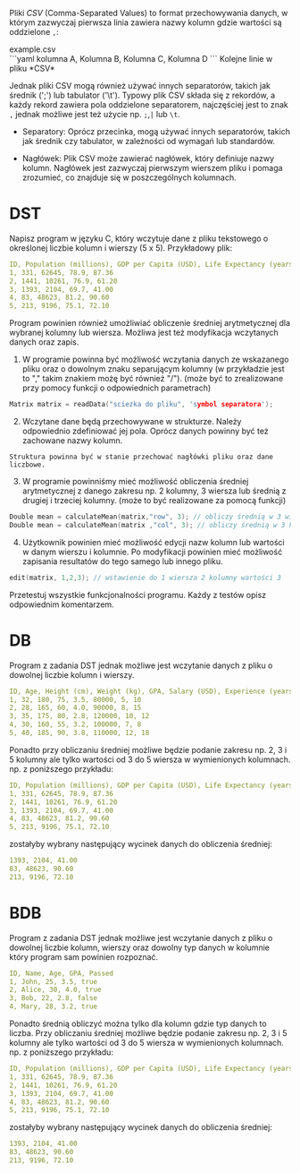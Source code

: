 Pliki *CSV* (Comma-Separated Values) to format przechowywania danych, w którym zazwyczaj pierwsza linia zawiera nazwy kolumn gdzie wartości są oddzielone `,`:

<div class="codeblock-label">example.csv</div>
```yaml
kolumna A, Kolumna B, Kolumna C, Kolumna D
```
Kolejne linie w pliku *CSV* 

 Jednak pliki CSV mogą również używać innych separatorów, takich jak średnik (';') lub tabulator ('\t'). Typowy plik CSV składa się z rekordów, a każdy rekord zawiera pola oddzielone separatorem, najczęściej jest to znak `,` jednak możliwe jest też użycie np. `;`,`|` lub `\t`.

- Separatory: Oprócz przecinka, mogą używać innych separatorów, takich jak średnik czy tabulator, w zależności od wymagań lub standardów.

- Nagłówek: Plik CSV może zawierać nagłówek, który definiuje nazwy kolumn. Nagłówek jest zazwyczaj pierwszym wierszem pliku i pomaga zrozumieć, co znajduje się w poszczególnych kolumnach.

# DST

Napisz program w języku C, który wczytuje dane z pliku tekstowego o określonej liczbie kolumn i wierszy (5 x 5). Przykładowy plik:

```yaml
ID, Population (millions), GDP per Capita (USD), Life Expectancy (years), Internet Users (%)
1, 331, 62645, 78.9, 87.36
2, 1441, 10261, 76.9, 61.20
3, 1393, 2104, 69.7, 41.00
4, 83, 48623, 81.2, 90.60
5, 213, 9196, 75.1, 72.10
```

Program powinien również umożliwiać obliczenie średniej arytmetycznej dla wybranej kolumny lub wiersza. Możliwa jest też modyfikacja wczytanych danych oraz zapis.

1. W programie powinna być możliwość wczytania danych ze wskazanego pliku oraz o dowolnym znaku separującym kolumny (w przykładzie jest to "," takim znakiem możę być również "/"). (może być to zrealizowane przy pomocy funkcji o odpowiednich parametrach)

```c
Matrix matrix = readData("sciezka do pliku", 'symbol separatora');
```

2. Wczytane dane będą przechowywane w strukturze. Należy odpowiednio zdefiniować jej pola. Oprócz danych powinny być też zachowane nazwy kolumn.

```
Struktura powinna być w stanie przechować nagłówki pliku oraz dane liczbowe.
```

3. W programie powinniśmy mieć możliwość obliczenia średniej arytmetycznej z danego zakresu np. 2 kolumny, 3 wiersza lub średnią z drugiej i trzeciej kolumny. (może to być realizowane za pomocą funkcji)

```c
Double mean = calculateMean(matrix,"row", 3); // obliczy średnią w 3 wierszu
Double mean = calculateMean(matrix ,"col", 3); // obliczy średnią w 3 kolumnie
```

4. Użytkownik powinien mieć możliwość edycji nazw kolumn lub wartości w danym wierszu i kolumnie. Po modyfikacji powinien mieć możliwość zapisania resultatów do tego samego lub innego pliku.

```c
edit(matrix, 1,2,3); // wstawienie do 1 wiersza 2 kolumny wartości 3
```

Przetestuj wszystkie funkcjonalności programu. Każdy z testów opisz odpowiednim komentarzem.

# DB

Program z zadania DST jednak możliwe jest wczytanie danych z pliku o dowolnej liczbie kolumn i wierszy.

```yaml
ID, Age, Height (cm), Weight (kg), GPA, Salary (USD), Experience (years), Bonus (%)
1, 32, 180, 75, 3.5, 80000, 5, 10
2, 28, 165, 60, 4.0, 90000, 8, 15
3, 35, 175, 80, 2.8, 120000, 10, 12
4, 30, 160, 55, 3.2, 100000, 7, 8
5, 40, 185, 90, 3.8, 110000, 12, 18
```

Ponadto przy obliczaniu średniej możliwe będzie podanie zakresu np. 2, 3 i 5 kolumny ale tylko wartości od 3 do 5 wiersza w wymienionych kolumnach. np. z poniższego przykładu:

```yaml
ID, Population (millions), GDP per Capita (USD), Life Expectancy (years), Internet Users (%)
1, 331, 62645, 78.9, 87.36
2, 1441, 10261, 76.9, 61.20
3, 1393, 2104, 69.7, 41.00
4, 83, 48623, 81.2, 90.60
5, 213, 9196, 75.1, 72.10
```

zostałyby wybrany następujący wycinek danych do obliczenia średniej:

```yaml
1393, 2104, 41.00
83, 48623, 90.60
213, 9196, 72.10
```

# BDB

Program z zadania DST jednak możliwe jest wczytanie danych z pliku o dowolnej liczbie kolumn, wierszy oraz dowolny typ danych w kolumnie który program sam powinien rozpoznać.

```yaml
ID, Name, Age, GPA, Passed
1, John, 25, 3.5, true
2, Alice, 30, 4.0, true
3, Bob, 22, 2.8, false
4, Mary, 28, 3.2, true
```

Ponadto średnią obliczyć można tylko dla kolumn gdzie typ danych to liczba. Przy obliczaniu średniej możliwe będzie podanie zakresu np. 2, 3 i 5 kolumny ale tylko wartości od 3 do 5 wiersza w wymienionych kolumnach. np. z poniższego przykładu:

```yaml
ID, Population (millions), GDP per Capita (USD), Life Expectancy (years), Internet Users (%)
1, 331, 62645, 78.9, 87.36
2, 1441, 10261, 76.9, 61.20
3, 1393, 2104, 69.7, 41.00
4, 83, 48623, 81.2, 90.60
5, 213, 9196, 75.1, 72.10
```

zostałyby wybrany następujący wycinek danych do obliczenia średniej:

```yaml
1393, 2104, 41.00
83, 48623, 90.60
213, 9196, 72.10
```